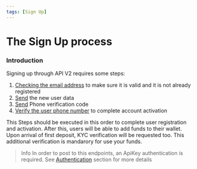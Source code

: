 ```yaml
---
tags: [Sign Up]
---
```


# The Sign Up process

### Introduction
Signing up through API V2 requires some steps:
1. [Checking the email address](reference/Tropipay-API.v2.yaml/paths/~1access~1send_email_code) to make sure it is valid and it is not already registered
2. [Send](reference/Tropipay-API.v2.yaml/paths/~1access~1signup) the new user data
3. [Send](reference/Tropipay-API.v2.yaml/paths/~1access~1send_phone_code) Phone verification code 
4. [Verify the user phone number](reference/Tropipay-API.v2.yaml/paths/~1access~1validate_phone) to complete account activation

This Steps should be executed in this order to complete user registration and activation. After this, users will be able to add funds to their wallet. Upon arrival of first deposit, KYC verification will be requested too. This additional verification is mandarory for use your funds.

> Info
> In order to post to this endpoints, an ApiKey authentication is required. 
> See [Authentication](docs/Api-V2/Authentication.md) section for more details
